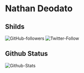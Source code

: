 # Nathan Deodato

## 

## Shilds
![GitHub-followers](https://img.shields.io/github/followers/NathanDeodato?label=NT-Github&style=social)
![Twitter-Follow](https://img.shields.io/twitter/follow/DeodatoNat?label=NT-Twitter&style=social)

## Github Status
![Github-Stats](https://github-readme-stats.vercel.app/api?NathanDeodato=aryclenio&show_icons=true)


